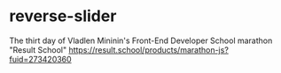 # reverse-slider
The thirt day of Vladlen Mininin's Front-End Developer School marathon "Result School" https://result.school/products/marathon-js?fuid=273420360
